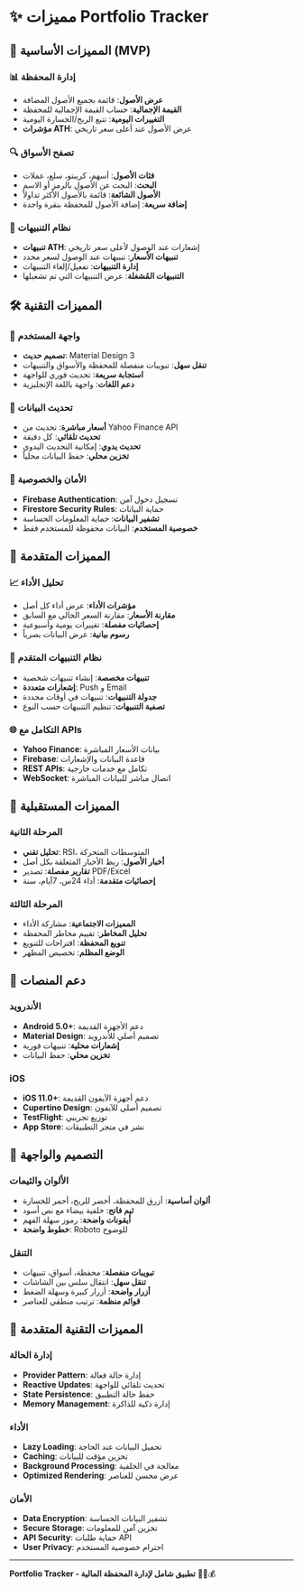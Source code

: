 # ✨ مميزات Portfolio Tracker

## 🎯 المميزات الأساسية (MVP)

### 📊 إدارة المحفظة
- **عرض الأصول**: قائمة بجميع الأصول المضافة
- **القيمة الإجمالية**: حساب القيمة الإجمالية للمحفظة
- **التغييرات اليومية**: تتبع الربح/الخسارة اليومية
- **مؤشرات ATH**: عرض الأصول عند أعلى سعر تاريخي

### 🔍 تصفح الأسواق
- **فئات الأصول**: أسهم، كريبتو، سلع، عملات
- **البحث**: البحث عن الأصول بالرمز أو الاسم
- **الأصول الشائعة**: قائمة بالأصول الأكثر تداولاً
- **إضافة سريعة**: إضافة الأصول للمحفظة بنقرة واحدة

### 🔔 نظام التنبيهات
- **تنبيهات ATH**: إشعارات عند الوصول لأعلى سعر تاريخي
- **تنبيهات الأسعار**: تنبيهات عند الوصول لسعر محدد
- **إدارة التنبيهات**: تفعيل/إلغاء التنبيهات
- **التنبيهات المُشغلة**: عرض التنبيهات التي تم تشغيلها

## 🛠️ المميزات التقنية

### 📱 واجهة المستخدم
- **تصميم حديث**: Material Design 3
- **تنقل سهل**: تبويبات منفصلة للمحفظة والأسواق والتنبيهات
- **استجابة سريعة**: تحديث فوري للواجهة
- **دعم اللغات**: واجهة باللغة الإنجليزية

### 🔄 تحديث البيانات
- **أسعار مباشرة**: تحديث من Yahoo Finance API
- **تحديث تلقائي**: كل دقيقة
- **تحديث يدوي**: إمكانية التحديث اليدوي
- **تخزين محلي**: حفظ البيانات محلياً

### 🔐 الأمان والخصوصية
- **Firebase Authentication**: تسجيل دخول آمن
- **Firestore Security Rules**: حماية البيانات
- **تشفير البيانات**: حماية المعلومات الحساسة
- **خصوصية المستخدم**: البيانات محفوظة للمستخدم فقط

## 🚀 المميزات المتقدمة

### 📈 تحليل الأداء
- **مؤشرات الأداء**: عرض أداء كل أصل
- **مقارنة الأسعار**: مقارنة السعر الحالي مع السابق
- **إحصائيات مفصلة**: تغييرات يومية وأسبوعية
- **رسوم بيانية**: عرض البيانات بصرياً

### 🔔 نظام التنبيهات المتقدم
- **تنبيهات مخصصة**: إنشاء تنبيهات شخصية
- **إشعارات متعددة**: Push و Email
- **جدولة التنبيهات**: تنبيهات في أوقات محددة
- **تصفية التنبيهات**: تنظيم التنبيهات حسب النوع

### 🌐 التكامل مع APIs
- **Yahoo Finance**: بيانات الأسعار المباشرة
- **Firebase**: قاعدة البيانات والإشعارات
- **REST APIs**: تكامل مع خدمات خارجية
- **WebSocket**: اتصال مباشر للبيانات المباشرة

## 🔮 المميزات المستقبلية

### المرحلة الثانية
- **تحليل تقني**: RSI، المتوسطات المتحركة
- **أخبار الأصول**: ربط الأخبار المتعلقة بكل أصل
- **تقارير مفصلة**: تصدير PDF/Excel
- **إحصائيات متقدمة**: أداء 24س، 7أيام، سنة

### المرحلة الثالثة
- **المميزات الاجتماعية**: مشاركة الأداء
- **تحليل المخاطر**: تقييم مخاطر المحفظة
- **تنويع المحفظة**: اقتراحات للتنويع
- **الوضع المظلم**: تخصيص المظهر

## 📱 دعم المنصات

### الأندرويد
- **Android 5.0+**: دعم الأجهزة القديمة
- **Material Design**: تصميم أصلي للأندرويد
- **إشعارات محلية**: تنبيهات فورية
- **تخزين محلي**: حفظ البيانات

### iOS
- **iOS 11.0+**: دعم أجهزة الآيفون القديمة
- **Cupertino Design**: تصميم أصلي للآيفون
- **TestFlight**: توزيع تجريبي
- **App Store**: نشر في متجر التطبيقات

## 🎨 التصميم والواجهة

### الألوان والثيمات
- **ألوان أساسية**: أزرق للمحفظة، أخضر للربح، أحمر للخسارة
- **ثيم فاتح**: خلفية بيضاء مع نص أسود
- **أيقونات واضحة**: رموز سهلة الفهم
- **خطوط واضحة**: Roboto للوضوح

### التنقل
- **تبويبات منفصلة**: محفظة، أسواق، تنبيهات
- **تنقل سهل**: انتقال سلس بين الشاشات
- **أزرار واضحة**: أزرار كبيرة وسهلة الضغط
- **قوائم منظمة**: ترتيب منطقي للعناصر

## 🔧 المميزات التقنية المتقدمة

### إدارة الحالة
- **Provider Pattern**: إدارة حالة فعالة
- **Reactive Updates**: تحديث تلقائي للواجهة
- **State Persistence**: حفظ حالة التطبيق
- **Memory Management**: إدارة ذكية للذاكرة

### الأداء
- **Lazy Loading**: تحميل البيانات عند الحاجة
- **Caching**: تخزين مؤقت للبيانات
- **Background Processing**: معالجة في الخلفية
- **Optimized Rendering**: عرض محسن للعناصر

### الأمان
- **Data Encryption**: تشفير البيانات الحساسة
- **Secure Storage**: تخزين آمن للمعلومات
- **API Security**: حماية طلبات API
- **User Privacy**: احترام خصوصية المستخدم

---

**Portfolio Tracker - تطبيق شامل لإدارة المحفظة المالية** 🚀📱💰
